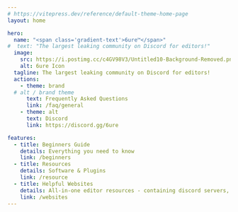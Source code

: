 ```yaml
---
# https://vitepress.dev/reference/default-theme-home-page
layout: home

hero:
  name: "<span class='gradient-text'>6ure™</span>"
#  text: "The largest leaking community on Discord for editors!"
  image:
    src: https://i.postimg.cc/c4GV98V3/Untitled10-Background-Removed.png
    alt: 6ure Icon
  tagline: The largest leaking community on Discord for editors!
  actions:
    - theme: brand
  # alt / brand theme
      text: Frequently Asked Questions
      link: /faq/general
    - theme: alt
      text: Discord
      link: https://discord.gg/6ure

features:
  - title: Beginners Guide
    details: Everything you need to know
    link: /beginners
  - title: Resources
    details: Software & Plugins
    link: /resource
  - title: Helpful Websites
    details: All-in-one editor resources - containing discord servers, scenepacks, audios, fonts & more
    link: /websites
---
```

